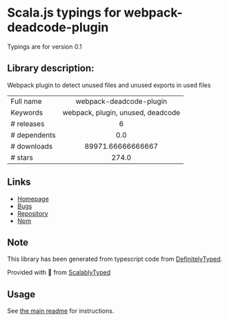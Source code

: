 
# Scala.js typings for webpack-deadcode-plugin

Typings are for version 0.1

## Library description:
Webpack plugin to detect unused files and unused exports in used files

|                    |                 |
| ------------------ | :-------------: |
| Full name          | webpack-deadcode-plugin |
| Keywords           | webpack, plugin, unused, deadcode |
| # releases         | 6 |
| # dependents       | 0.0 |
| # downloads        | 89971.66666666667 |
| # stars            | 274.0 |

## Links
- [Homepage](https://github.com/MQuy/webpack-deadcode-plugin#readme)
- [Bugs](https://github.com/MQuy/webpack-deadcode-plugin/issues)
- [Repository](https://github.com/MQuy/webpack-deadcode-plugin)
- [Npm](https://www.npmjs.com/package/webpack-deadcode-plugin)
    


## Note
This library has been generated from typescript code from [DefinitelyTyped](https://definitelytyped.org).

Provided with :purple_heart: from [ScalablyTyped](https://github.com/oyvindberg/ScalablyTyped)

## Usage
See [the main readme](../../readme.md) for instructions.


